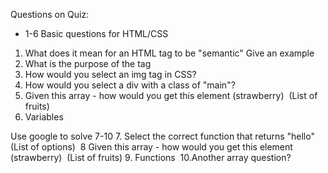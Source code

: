 Questions on Quiz: 
- 1-6 Basic questions for HTML/CSS
1. What does it mean for an HTML tag to be "semantic" Give an example
2. What is the purpose of the <head> tag
3. How would you select an img tag in CSS? 
4. How would you select a div with a class of "main"? 
5. Given this array - how would you get this element (strawberry) 
(List of fruits)
6. Variables 

Use google to solve 7-10
7. Select the correct function that returns "hello" 
(List of options) 
8 Given this array - how would you get this element (strawberry) 
(List of fruits)
9. Functions 
10.Another array question?
